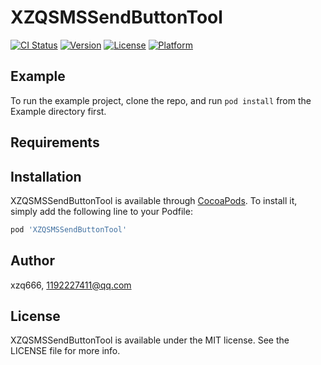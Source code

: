 # XZQSMSSendButtonTool

[![CI Status](https://img.shields.io/travis/xzq666/XZQSMSSendButtonTool.svg?style=flat)](https://travis-ci.org/xzq666/XZQSMSSendButtonTool)
[![Version](https://img.shields.io/cocoapods/v/XZQSMSSendButtonTool.svg?style=flat)](https://cocoapods.org/pods/XZQSMSSendButtonTool)
[![License](https://img.shields.io/cocoapods/l/XZQSMSSendButtonTool.svg?style=flat)](https://cocoapods.org/pods/XZQSMSSendButtonTool)
[![Platform](https://img.shields.io/cocoapods/p/XZQSMSSendButtonTool.svg?style=flat)](https://cocoapods.org/pods/XZQSMSSendButtonTool)

## Example

To run the example project, clone the repo, and run `pod install` from the Example directory first.

## Requirements

## Installation

XZQSMSSendButtonTool is available through [CocoaPods](https://cocoapods.org). To install
it, simply add the following line to your Podfile:

```ruby
pod 'XZQSMSSendButtonTool'
```

## Author

xzq666, 1192227411@qq.com

## License

XZQSMSSendButtonTool is available under the MIT license. See the LICENSE file for more info.
